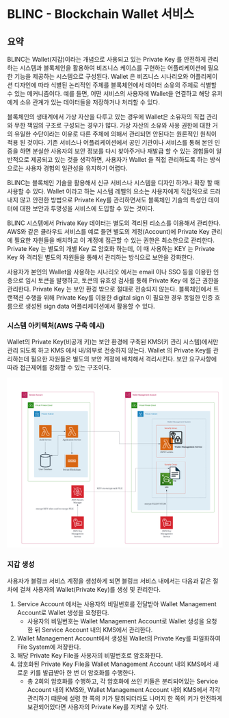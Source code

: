 BLINC - Blockchain Wallet 서비스
======================================

## 요약

BLINC는 Wallet(지갑)이라는 개념으로 사용되고 있는 Private Key 를 안전하게 관리하는 시스템과 블록체인을 활용하여 비즈니스 케이스를 구현하는 어플리케이션에 필요한 기능을 제공하는 시스템으로 구성된다. Wallet 은 비즈니스 시나리오와 어플리케이션 디자인에 따라 식별된 논리적인 주체를 블록체인에서 데이터 소유의 주체로 식별할 수 있는 메커니즘이다. 예를 들면, 어떤 서비스의 사용자에 Wallet을 연결하고 해당 유저에게 소유 관계가 있는 데이터들을 저장하거나 처리할 수 있다.   

블록체인의 생태계에서 가상 자산을 다루고 있는 경우에 Wallet은 소유자의 직접 관리와 무한 책임의 구조로 구성되는 경우가 많다. 가상 자산의 소유와 사용 권한에 대한 거의 유일한 수단이라는 이유로 다른 주체에 의해서 관리되면 안된다는 원론적인 원칙이 적용 된 것이다. 기존 서비스나 어플리케이션에서 공인 기관이나 서비스를 통해 본인 인증을 하면 분실한 사용자의 보안 정보를 다시 찾아주거나 재발급 할 수 있는 경험들이 일반적으로 제공되고 있는 것을 생각하면, 사용자가 Wallet 을 직접 관리하도록 하는 방식으로는 사용자 경험의 일관성을 유지하기 어렵다.   

BLINC는 블록체인 기술을 활용해서 신규 서비스나 시스템을 디자인 하거나 확장 할 때 사용할 수 있다. Wallet 이라고 하는 시스템 레벨의 요소는 사용자에게 직접적으로 드러내지 않고 안전한 방법으로 Private Key를 관리하면서도 블록체인 기술의 특성인 데이터에 대한 보안과 투명성을 서비스에 도입할 수 있는 것이다.   

BLINC 시스템에서 Private Key 데이터는 별도의 격리된 리소스를 이용해서 관리한다. AWS와 같은 클라우드 서비스를 예로 들면 별도의 계정(Account)에 Private Key 관리에 필요한 자원들을 배치하고 이 계정에 접근할 수 있는 권한은 최소한으로 관리한다. Private Key 는 별도의 개별 Key 로 암호화 하는데, 이 때 사용하는 KEY 는 Private Key 와 격리된 별도의 자원들을 통해서 관리하는 방식으로 보안을 강화한다.   

사용자가 본인의 Wallet을 사용하는 시나리오 에서는 email 이나 SSO 등을 이용한 인증으로 임시 토큰을 발행하고, 토큰의 유효성 검사를 통해 Private Key 에 접근 권한을 관리한다. Private Key 는 보안 환경 밖으로 절대로 전송되지 않는다. 블록체인에서 트랜잭션 수행을 위해 Private Key를 이용한 digital sign 이 필요한 경우 동일한 인증 흐름으로 생성된 sign data 어플리케이션에서 활용할 수 있다.   


### 시스템 아키텍처(AWS 구축 예시)

Wallet의 Private Key(비공개 키)는 보안 환경에 구축된 KMS(키 관리 시스템)에서만 관리 되도록 하고 KMS 에서 내/외부로 전송하지 않는다. Wallet 의 Private Key를 관리하는데 필요한 자원들은 별도의 보안 계정에 배치해서 격리시킨다. 보안 요구사항에 따라 접근제어를 강화할 수 있는 구조이다.

![reference_architecture](./_static/aws_system_architecture.png)
### 지갑 생성
사용자가 블링크 서비스 계정을 생성하게 되면 블링크 서비스 내에서는 다음과 같은 절차에 걸쳐 사용자의 Wallet(Private Key)를 생성 및 관리한다.

1. Service Account 에서는 사용자의 비밀번호를 전달받아 Wallet Management Account로 Wallet 생성을 요청한다.
    - 사용자의 비밀번호는 Wallet Management Account로 Wallet 생성을 요청한 뒤 Service Account 내의 KMS에서 관리한다.
1. Wallet Management Account에서 생성된 Wallet의 Private Key를 파일화하여 File System에 저장한다.
1. 해당 Private Key File을 사용자의 비밀번호로 암호화한다.
1. 암호화된 Private Key File을 Wallet Management Account 내의 KMS에서 새로운 키를 발급받아 한 번 더 암호화를 수행한다. 
    - 총 2회의 암호화를 수행하고, 각 암호화에 쓰인 키들은 분리되어있는 Service Account 내의 KMS와, Wallet Management Account 내의 KMS에서 각각 관리하기 떄문에 설령 한 쪽의 키가 탈취되더라도 나머지 한 쪽의 키가 안전하게 보관되어있다면 사용자의 Private Key를 지켜낼 수 있다.